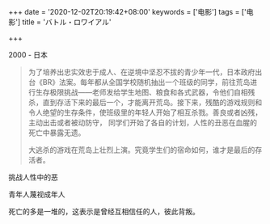 +++
date = '2020-12-02T20:19:42+08:00'
keywords = ['电影']
tags = ['电影']
title = 'バトル・ロワイアル'

+++

2000 - 日本

> 为了培养出忠实效忠于成人、在逆境中坚忍不拔的青少年一代，日本政府出台《BR》法案。每年都从全国学校随机抽出一个班级的同学，前往荒岛进行生存极限挑战——老师发给学生地图、粮食和各式武器，令他们自相残杀，直到存活下来的最后一个，才能离开荒岛。接下来，残酷的游戏规则和令人绝望的生存条件，使班级里的年轻人开始了相互杀戮。善良或者凶残，主动出击或者被动防守， 同学们开始了各自的计划，人性的丑恶在血腥的死亡中暴露无遗。
>
> 大逃杀的游戏在荒岛上壮烈上演。究竟学生们的宿命如何，谁才是最后的存活者。

挑战人性中的恶

青年人蔑视成年人

死亡的多是一堆的，这表示是曾经互相信任的人，彼此背叛。
